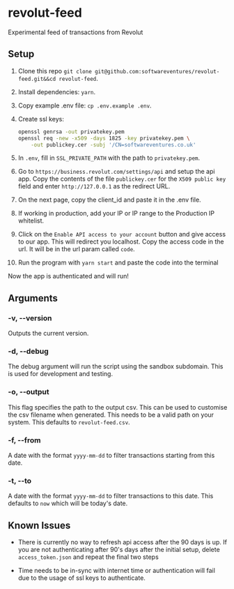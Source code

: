 
# revolut-feed

Experimental feed of transactions from Revolut 

## Setup

1. Clone this repo `git clone git@github.com:softwareventures/revolut-feed.git&&cd revolut-feed`.

1. Install dependencies: `yarn`.

1. Copy example .env file: `cp .env.example .env`.

1. Create ssl keys: 
    ```sh
    openssl genrsa -out privatekey.pem
    openssl req -new -x509 -days 1825 -key privatekey.pem \
        -out publickey.cer -subj '/CN=softwareventures.co.uk' 
    ```

1. In `.env`, fill in `SSL_PRIVATE_PATH` with the path to `privatekey.pem`.

1. Go to `https://business.revolut.com/settings/api` and setup the api app. Copy the contents of the file `publickey.cer` for the `X509 public key` field and enter `http://127.0.0.1` as the redirect URL.

1. On the next page, copy the client_id and paste it in the .env file.

1. If working in production, add your IP or IP range to the Production IP whitelist.

1. Click on the `Enable API access to your account` button and give access to our app. This will redirect you localhost. Copy the access code in the url. It will be in the url param called `code`.

1. Run the program with `yarn start` and paste the code into the terminal

Now the app is authenticated and will run!


## Arguments

### -v, --version

Outputs the current version.

###  -d, --debug

The debug argument will run the script using the sandbox subdomain. This is used for development and testing.

### -o, --output <name>

This flag specifies the path to the output csv. This can be used to customise the csv filename when generated. This needs to be a valid path on your system. This defaults to `revolut-feed.csv`.

### -f, --from <date>

A date with the format `yyyy-mm-dd` to filter transactions starting from this date.

### -t, --to <date>

A date with the format `yyyy-mm-dd` to filter transactions to this date. This defaults to `now` which will be today's date.


## Known Issues

- There is currently no way to refresh api access after the 90 days is up. If you are not authenticating after 90's days after the initial setup, delete `access_token.json` and repeat the final two steps

- Time needs to be in-sync with internet time or authentication will fail due to the usage of ssl keys to authenticate.


